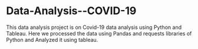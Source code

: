 # Data-Analysis--COVID-19
This data analysis project is on Covid-19 data analysis using Python and Tableau. Here we processed the data using Pandas and requests libraries of Python and Analyzed it using tableau. 
